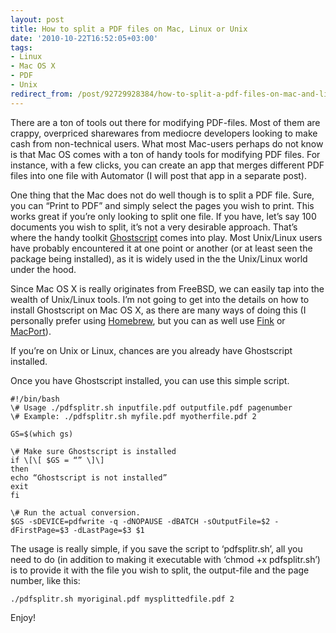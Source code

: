 ```yaml
---
layout: post
title: How to split a PDF files on Mac, Linux or Unix
date: '2010-10-22T16:52:05+03:00'
tags:
- Linux
- Mac OS X
- PDF
- Unix
redirect_from: /post/92729928384/how-to-split-a-pdf-files-on-mac-and-linuxunix
---
```


There are a ton of tools out there for modifying PDF-files. Most of them are crappy, overpriced sharewares from mediocre developers looking to make cash from non-technical users. What most Mac-users perhaps do not know is that Mac OS comes with a ton of handy tools for modifying PDF files. For instance, with a few clicks, you can create an app that merges different PDF files into one file with Automator (I will post that app in a separate post).

One thing that the Mac does not do well though is to split a PDF file. Sure, you can “Print to PDF” and simply select the pages you wish to print. This works great if you’re only looking to split one file. If you have, let’s say 100 documents you wish to split, it’s not a very desirable approach. That’s where the handy toolkit [Ghostscript](http://pages.cs.wisc.edu/~ghost/) comes into play. Most Unix/Linux users have probably encountered it at one point or another (or at least seen the package being installed), as it is widely used in the the Unix/Linux world under the hood.

Since Mac OS X is really originates from FreeBSD, we can easily tap into the wealth of Unix/Linux tools. I’m not going to get into the details on how to install Ghostscript on Mac OS X, as there are many ways of doing this (I personally prefer using [Homebrew](http://github.com/mxcl/homebrew), but you can as well use [Fink](http://www.finkproject.org/) or [MacPort](http://www.macports.org/)).

If you’re on Unix or Linux, chances are you already have Ghostscript installed.

Once you have Ghostscript installed, you can use this simple script.

    #!/bin/bash  
    \# Usage ./pdfsplitr.sh inputfile.pdf outputfile.pdf pagenumber  
    \# Example: ./pdfsplitr.sh myfile.pdf myotherfile.pdf 2

    GS=$(which gs)

    \# Make sure Ghostscript is installed  
    if \[\[ $GS = “” \]\]  
    then  
    echo “Ghostscript is not installed”  
    exit  
    fi

    \# Run the actual conversion.  
    $GS -sDEVICE=pdfwrite -q -dNOPAUSE -dBATCH -sOutputFile=$2 -dFirstPage=$3 -dLastPage=$3 $1

The usage is really simple, if you save the script to ‘pdfsplitr.sh’, all you need to do (in addition to making it executable with ‘chmod +x pdfsplitr.sh’) is to provide it with the file you wish to split, the output-file and the page number, like this:

    ./pdfsplitr.sh myoriginal.pdf mysplittedfile.pdf 2

Enjoy!
